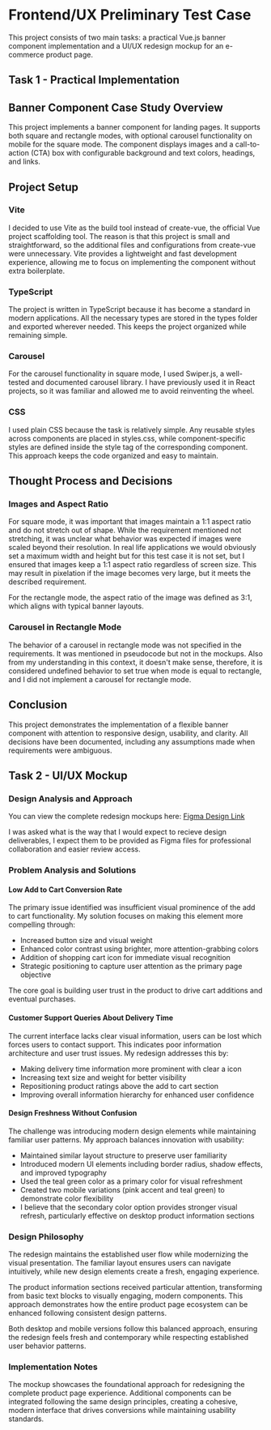 # Frontend/UX Preliminary Test Case

This project consists of two main tasks: a practical Vue.js banner component implementation and a UI/UX redesign mockup for an e-commerce product page.

## Task 1 - Practical Implementation

## Banner Component Case Study Overview
This project implements a banner component for landing pages. It supports both square and rectangle modes, with optional carousel functionality on mobile for the square mode. The component displays images and a call-to-action (CTA) box with configurable background and text colors, headings, and links.

## Project Setup

### Vite
I decided to use Vite as the build tool instead of create-vue, the official Vue project scaffolding tool. The reason is that this project is small and straightforward, so the additional files and configurations from create-vue were unnecessary. Vite provides a lightweight and fast development experience, allowing me to focus on implementing the component without extra boilerplate.

### TypeScript
The project is written in TypeScript because it has become a standard in modern applications. All the necessary types are stored in the types folder and exported wherever needed. This keeps the project organized while remaining simple.

### Carousel
For the carousel functionality in square mode, I used Swiper.js, a well-tested and documented carousel library. I have previously used it in React projects, so it was familiar and allowed me to avoid reinventing the wheel.

### CSS
I used plain CSS because the task is relatively simple. Any reusable styles across components are placed in styles.css, while component-specific styles are defined inside the style tag of the corresponding component. This approach keeps the code organized and easy to maintain.

## Thought Process and Decisions

### Images and Aspect Ratio
For square mode, it was important that images maintain a 1:1 aspect ratio and do not stretch out of shape. While the requirement mentioned not stretching, it was unclear what behavior was expected if images were scaled beyond their resolution. In real life applications we would obviously set a maximum width and height but for this test case it is not set, but I ensured that images keep a 1:1 aspect ratio regardless of screen size. This may result in pixelation if the image becomes very large, but it meets the described requirement.

For the rectangle mode, the aspect ratio of the image was defined as 3:1, which aligns with typical banner layouts.

### Carousel in Rectangle Mode
The behavior of a carousel in rectangle mode was not specified in the requirements. It was mentioned in pseudocode but not in the mockups. Also from my understanding in this context, it doesn't make sense, therefore, it is considered undefined behavior to set true when mode is equal to rectangle, and I did not implement a carousel for rectangle mode.

## Conclusion
This project demonstrates the implementation of a flexible banner component with attention to responsive design, usability, and clarity. All decisions have been documented, including any assumptions made when requirements were ambiguous.

## Task 2 - UI/UX Mockup

### Design Analysis and Approach

You can view the complete redesign mockups here: [Figma Design Link](https://www.figma.com/design/zkOILSmHOleglLWgKyUPMw/ux-design-task?node-id=24-201&t=GCzgsw57B0UcbNQ7-1)

I was asked what is the way that I would expect to recieve design deliverables, I expect them to be provided as Figma files for professional collaboration and easier review access.

### Problem Analysis and Solutions

#### Low Add to Cart Conversion Rate

The primary issue identified was insufficient visual prominence of the add to cart functionality. My solution focuses on making this element more compelling through:

- Increased button size and visual weight
- Enhanced color contrast using brighter, more attention-grabbing colors
- Addition of shopping cart icon for immediate visual recognition
- Strategic positioning to capture user attention as the primary page objective

The core goal is building user trust in the product to drive cart additions and eventual purchases.

#### Customer Support Queries About Delivery Time

The current interface lacks clear visual information, users can be lost which forces users to contact support. This indicates poor information architecture and user trust issues. My redesign addresses this by:

- Making delivery time information more prominent with clear a icon
- Increasing text size and weight for better visibility
- Repositioning product ratings above the add to cart section
- Improving overall information hierarchy for enhanced user confidence

#### Design Freshness Without Confusion

The challenge was introducing modern design elements while maintaining familiar user patterns. My approach balances innovation with usability:

- Maintained similar layout structure to preserve user familiarity
- Introduced modern UI elements including border radius, shadow effects, and improved typography
- Used the teal green color as a primary color for visual refreshment
- Created two mobile variations (pink accent and teal green) to demonstrate color flexibility
- I believe that the secondary color option provides stronger visual refresh, particularly effective on desktop product information sections

### Design Philosophy

The redesign maintains the established user flow while modernizing the visual presentation. The familiar layout ensures users can navigate intuitively, while new design elements create a fresh, engaging experience.

The product information sections received particular attention, transforming from basic text blocks to visually engaging, modern components. This approach demonstrates how the entire product page ecosystem can be enhanced following consistent design patterns.

Both desktop and mobile versions follow this balanced approach, ensuring the redesign feels fresh and contemporary while respecting established user behavior patterns.

### Implementation Notes

The mockup showcases the foundational approach for redesigning the complete product page experience. Additional components can be integrated following the same design principles, creating a cohesive, modern interface that drives conversions while maintaining usability standards.
